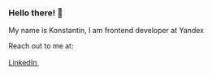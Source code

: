 ### Hello there! 💬
My name is Konstantin, I am frontend developer at Yandex

Reach out to me at:

[LinkedIn <img src="https://image.flaticon.com/icons/svg/174/174857.svg" width="16px" /> ](https://www.linkedin.com/in/konstantin-belousov/)

<!--
**kombuchamp/kombuchamp** is a ✨ _special_ ✨ repository because its `README.md` (this file) appears on your GitHub profile.

Here are some ideas to get you started:

- 🔭 I’m currently working on ...
- 🌱 I’m currently learning ...
- 👯 I’m looking to collaborate on ...
- 🤔 I’m looking for help with ...
- 💬 Ask me about ...
- 📫 How to reach me: ...
- 😄 Pronouns: ...
- ⚡ Fun fact: ...
-->
